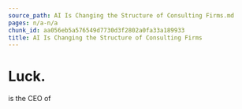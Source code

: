 ```yaml
---
source_path: AI Is Changing the Structure of Consulting Firms.md
pages: n/a-n/a
chunk_id: aa056eb5a576549d7730d3f2802a0fa33a189933
title: AI Is Changing the Structure of Consulting Firms
---
```

# Luck.

is the CEO of
